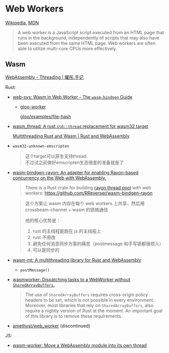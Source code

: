 # Web Workers
[Wikipedia](https://en.wikipedia.org/wiki/Web_worker), [MDN](https://developer.mozilla.org/en-US/docs/Web/API/Web_Workers_API/Using_web_workers)

> A web worker is a JavaScript script executed from an HTML page that runs in the background, independently of scripts that may also have been executed from the same HTML page. Web workers are often able to utilize multi-core CPUs more effectively.

## Wasm
[WebAssembly - Threading | 曜彤.手记](https://www.hangyu.site/2023/11/09/WebAssembly-Threading/)

Rust:
- [web-sys: Wasm in Web Worker - The `wasm-bindgen` Guide](https://wasm-bindgen.github.io/wasm-bindgen/examples/wasm-in-web-worker.html)
  - [gloo-worker](https://docs.rs/gloo-worker/latest/gloo_worker/)
    
    [gloo/examples/file-hash](https://github.com/rustwasm/gloo/blob/master/examples/file-hash/README.md)
- [wasm_thread: A rust `std::thread` replacement for wasm32 target](https://github.com/chemicstry/wasm_thread)

  [Multithreading Rust and Wasm | Rust and WebAssembly](https://rustwasm.github.io/2018/10/24/multithreading-rust-and-wasm.html)

- `wasm32-unknown-emscripten`

  > 这个target可以原生支持thread  
  > 不过试之前做好emscripten生态很差的准备就是了
- [wasm-bindgen-rayon: An adapter for enabling Rayon-based concurrency on the Web with WebAssembly.](https://github.com/RReverser/wasm-bindgen-rayon)

  > There is a Rust crate for building [rayon thread pool](https://docs.rs/rayon/latest/rayon/struct.ThreadPool.html) with web workers: https://github.com/RReverser/wasm-bindgen-rayon

  > 这个方案让 wasm 内存在每个 web workers 上共享，然后用 crossbeam-channel + wasm 的锁搞通信
  > 
  > 他的核心优势是：
  > 1. rust 的主线程能跑在 js 的主线程上
  > 2. rust 不用改
  > 3. 避免任何消息同步方案的痛苦（postmessage 和手写锁都很烦人）
  > 4. 可以是同步的

- [wasm-mt: A multithreading library for Rust and WebAssembly](https://github.com/w3reality/wasm-mt)
  - `postMessage()`
- [wasmworker: Dispatching tasks to a WebWorker without `SharedArrayBuffers`.](https://github.com/paberr/wasmworker)

  > The use of `SharedArrayBuffers` requires cross-origin policy headers to be set, which is not possible in every environment. Moreover, most libraries that rely on `SharedArrayBuffers`, also require a nightly version of Rust at the moment. An important goal of this library is to remove these requirements.
- [amethyst/web\_worker](https://github.com/amethyst/web_worker) (discontinued)

JS:
- [wasm-worker: Move a WebAssembly module into its own thread](https://github.com/mbasso/wasm-worker)